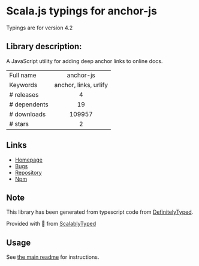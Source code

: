 
# Scala.js typings for anchor-js

Typings are for version 4.2

## Library description:
A JavaScript utility for adding deep anchor links to online docs.

|                    |                 |
| ------------------ | :-------------: |
| Full name          | anchor-js |
| Keywords           | anchor, links, urlify |
| # releases         | 4 |
| # dependents       | 19 |
| # downloads        | 109957 |
| # stars            | 2 |

## Links
- [Homepage](https://www.bryanbraun.com/anchorjs/)
- [Bugs](https://github.com/bryanbraun/anchorjs/issues)
- [Repository](https://github.com/bryanbraun/anchorjs)
- [Npm](https://www.npmjs.com/package/anchor-js)
    


## Note
This library has been generated from typescript code from [DefinitelyTyped](https://definitelytyped.org).

Provided with :purple_heart: from [ScalablyTyped](https://github.com/oyvindberg/ScalablyTyped)

## Usage
See [the main readme](../../readme.md) for instructions.


